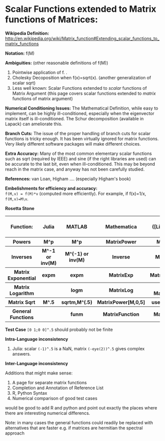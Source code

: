 # Scalar Functions extended to Matrix functions of Matrices:
**Wikipedia Definition:**
http://en.wikipedia.org/wiki/Matrix_function#Extending_scalar_functions_to_matrix_functions

**Notation:** f(M)

**Ambiguities:** (other reasonable definitions of f(M)) 

1. Pointwise application of f. . 
2. Cholesky Decoposition when f(x)=sqrt(x). (another generalization
   of scalar sqrt)
3. Less well known: Scalar Functions extended to *scalar* functions of Matrix Argument (this page covers scalar functions extended to  *matrix* functions of matrix argument)

 

**Numerical Conditioning Issues:**  The Mathematical Definition, while easy to implement, 
      can be highly ill-conditioned, especially when the eigenvector matrix itself
      is ill-conditioned.  The Schur decomposition (available in Lapack) can ameliorate this.

**Branch Cuts:**  The issue of the proper handling of branch cuts for scalar functions
              is tricky enough.  It has been virtually ignored for matrix functions.
               Very likely different software packages will make different choices.

**Extra Accuracy:**  Many of the most common elementary scalar functions
such as sqrt (required by IEEE) and sine (if the right libraries are used) can be accurate to
                the last bit, even when ill-conditioned.  This may be beyond
                 reach in the matrix case, and anyway has not been carefully studied.

**References:** van Loan, Higham ....  (especially Higham's book)

**Embelishments for efficiency and accuracy:**  
 `f(M,v) = f(M)*v` (computed more efficiently).  For example, if
f(x)=1/x, `f(M,v)=M\v`.

 
**Rosetta Stone**                    
<table>
<tr>
<th> Function:    </th><th>   Julia </th><th>  MATLAB </th><th>            Mathematica     </th><th>       Maple ([LinearAlgebra] package) </th><th>R</th>
<tr><th> Powers  </th><th>M^p</th><th> M^p </th><th>   MatrixPower </th><th>     MatrixPower </tr>
<tr><th> Inverses </th><th>M^-1 or inv(M) </th><th>M^(-1) or inv(M) </th>  <th> Inverse </th><th>                MatrixInverse </th></tr>
<tr><th>Matrix Exponential </th>     <th>expm</th><th>   expm </th>            <th> MatrixExp </th><th>    MatrixExponential </th>
</tr>
<tr><th> Matrix Logarithm  </th><th>   </th><th>                logm </th>      <th>       MatrixLog </th><th>    use MatrixFunction </th>
<tr><th>Matrix Sqrt</th> <th>M^.5</th> <th>                       sqrtm,M^(.5)  </th><th>   MatrixPower[M,0,5]   </th>  <th> use MatrixPower </th>
</tr>
<tr>
<th>General Functions </th>   <th></th><th>                 funm </th> <th>     MatrixFunction </th><th>         MatrixFunction
 </th></table>

**Test Case**
`[0 1;0 0]^.5` should probably not be finite

**Intra-Language inconsistency**

1. Julia: scalar `(-1)^.5` is a NaN, matrix `(-eye(2))^.5` gives complex answers.

**Inter-Language inconsistency**


Additions that might make sense:

1.  A page for separate matrix functions
2.  Completion and Annotation of Reference List
3.  R, Python Syntax
4.  Numerical comparison of good test cases

would be good to add R and python and point out exactly the places where there are interesting numerical differencs.




Note: in many cases the general functions could readily be replaced with alternatives that are faster 
e.g. if matrices are hermitian the spectral approach 
